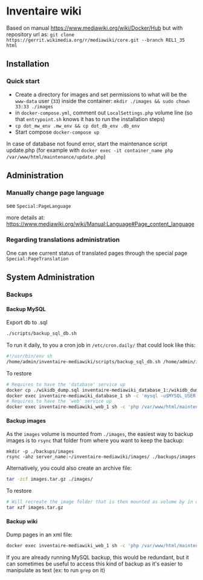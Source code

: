 # Inventaire wiki

Based on manual https://www.mediawiki.org/wiki/Docker/Hub but with repository url as: `git clone https://gerrit.wikimedia.org/r/mediawiki/core.git --branch REL1_35 html`

## Installation
### Quick start
 - Create a directory for images and set permissions to what will be the `www-data` user (`33`) inside the container: `mkdir ./images && sudo chown 33:33 ./images`
 - in `docker-compose.yml`, comment out `LocalSettings.php` volume line (so that `entrypoint.sh` knows it has to run the installation steps)
 - `cp dot_mw_env .mw_env && cp dot_db_env .db_env`
 - Start compose `docker-compose up`

In case of database not found error, start the maintenance script update.php (for example with `docker exec -it container_name php /var/www/html/maintenance/update.php`)

## Administration

### Manually change page language

see `Special:PageLanguage`

more details at: https://www.mediawiki.org/wiki/Manual:Language#Page_content_language

### Regarding translations administration

One can see current status of translated pages through the special page `Special:PageTranslation`

## System Administration

### Backups
#### Backup MySQL
Export db to .sql

```sh
./scripts/backup_sql_db.sh
```

To run it daily, to you a cron job in `/etc/cron.daily/` that could look like this:
```sh
#!/usr/bin/env sh
/home/admin/inventaire-mediawiki/scripts/backup_sql_db.sh /home/admin/inventaire-mediawiki > /home/admin/inventaire-mediawiki/backups/logs 2>&1
```

To restore
```sh
# Requires to have the 'database' service up
docker cp ./wikidb_dump.sql inventaire-mediawiki_database_1:/wikidb_dump.sql
docker exec inventaire-mediawiki_database_1 sh -c 'mysql -u$MYSQL_USER -p$MYSQL_PASSWORD < /wikidb_dump.sql'
# Requires to have the 'web' service up
docker exec inventaire-mediawiki_web_1 sh -c 'php /var/www/html/maintenance/update.php'
```

#### Backup images
As the `images` volume is mounted from `./images`, the easiest way to backup images is to `rsync` that folder from where you want to keep the backup:
```
mkdir -p ./backups/images
rsync -ahz server_name:~/inventaire-mediawiki/images/ ./backups/images
```

Alternatively, you could also create an archive file:

```sh
tar -zcf images.tar.gz ./images/
```

To restore
```sh
# Will recreate the image folder that is then mounted as volume by in docker-compose.yml
tar xzf images.tar.gz
```

#### Backup wiki
Dump pages in an xml file:
```sh
docker exec inventaire-mediawiki_web_1 sh -c 'php /var/www/html/maintenance/dumpBackup.php --full --dbuser $MYSQL_USER --dbpass $MYSQL_PASSWORD' > wiki_backup.xml
```

If you are already running MySQL backup, this would be redundant, but it can sometimes be useful to access this kind of backup as it's easier to manipulate as text (ex: to run `grep` on it)
